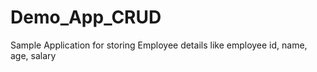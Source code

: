 # Demo_App_CRUD
Sample Application for storing Employee details like employee id, name, age, salary
